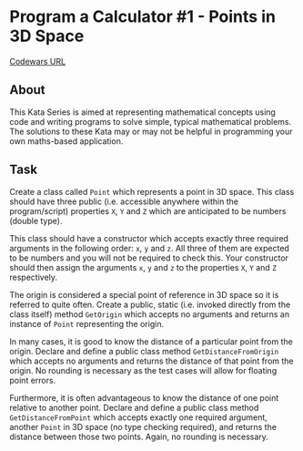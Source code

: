 ﻿# Program a Calculator #1 - Points in 3D Space

[Codewars URL](https://www.codewars.com/kata/58e46873c45e9af88d00006a)

## About
This Kata Series is aimed at representing mathematical concepts using code and writing programs to solve simple, typical mathematical problems. The solutions to these Kata may or may not be helpful in programming your own maths-based application.

## Task
Create a class called `Point` which represents a point in 3D space. This class should have three public (i.e. accessible anywhere within the program/script) properties `X`, `Y` and `Z` which are anticipated to be numbers (double type).

This class should have a constructor which accepts exactly three required arguments in the following order: `x`, `y` and `z`. All three of them are expected to be numbers and you will not be required to check this. Your constructor should then assign the arguments `x`, `y` and `z` to the properties `X`, `Y` and `Z` respectively.

The origin is considered a special point of reference in 3D space so it is referred to quite often. Create a public, static (i.e. invoked directly from the class itself) method `GetOrigin` which accepts no arguments and returns an instance of `Point` representing the origin.

In many cases, it is good to know the distance of a particular point from the origin. Declare and define a public class method `GetDistanceFromOrigin` which accepts no arguments and returns the distance of that point from the origin. No rounding is necessary as the test cases will allow for floating point errors.

Furthermore, it is often advantageous to know the distance of one point relative to another point. Declare and define a public class method `GetDistanceFromPoint` which accepts exactly one required argument, another `Point` in 3D space (no type checking required), and returns the distance between those two points. Again, no rounding is necessary.